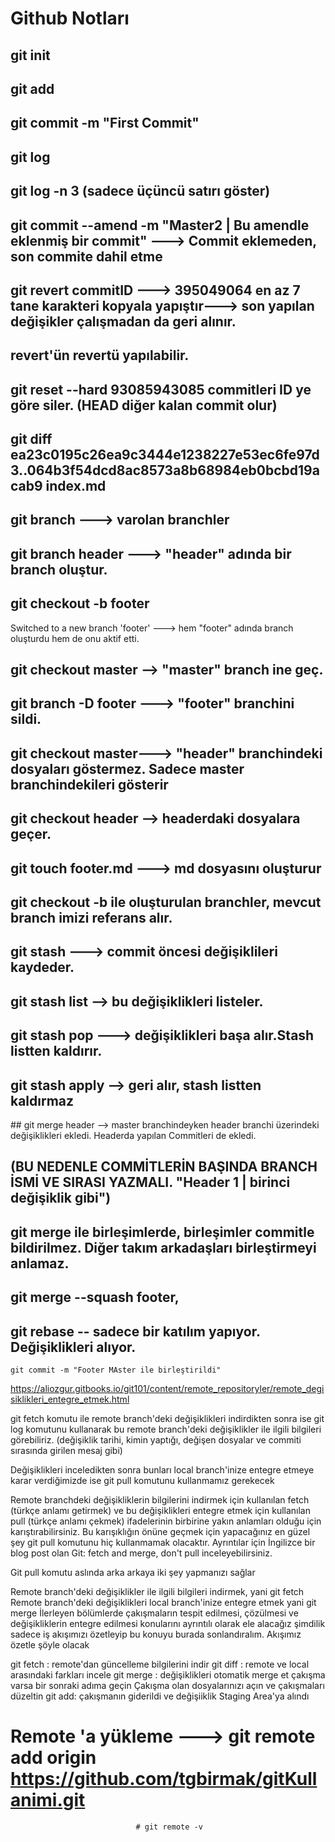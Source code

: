 
# Github Notları

## git init
## git add
## git commit -m "First Commit"
## git log
## git log -n 3 (sadece üçüncü satırı göster) 
## git commit --amend -m "Master2 | Bu amendle eklenmiş bir commit" ---> Commit eklemeden, son commite dahil etme
## git revert commitID ---> 395049064 en az 7 tane karakteri kopyala yapıştır---> son yapılan değişikler çalışmadan da geri alınır. 
## revert'ün revertü yapılabilir.
## git reset --hard 93085943085 commitleri ID ye göre siler. (HEAD diğer kalan commit olur)

## git diff ea23c0195c26ea9c3444e1238227e53ec6fe97d3..064b3f54dcd8ac8573a8b68984eb0bcbd19acab9 index.md

## git branch ---> varolan branchler
## git branch header ---> "header" adında bir branch oluştur.

## git checkout -b footer
Switched to a new branch 'footer' ---> hem "footer" adında branch oluşturdu hem de onu aktif etti.

## git checkout master --> "master" branch ine geç.
## git branch -D footer ---> "footer" branchini sildi.
## git checkout master---> "header" branchindeki dosyaları göstermez. Sadece master branchindekileri gösterir
## git checkout header --> headerdaki dosyalara geçer.

## git touch footer.md ---> md dosyasını oluşturur
## git checkout -b ile oluşturulan branchler, mevcut branch imizi referans alır.
## git stash ---> commit öncesi değişiklileri kaydeder.
## git stash list --> bu değişiklikleri listeler.
## git stash pop ---> değişiklikleri başa alır.Stash listten kaldırır.
## git stash apply --> geri alır, stash listten kaldırmaz
## git merge header  --> master branchindeyken header branchi üzerindeki değişiklikleri ekledi. Headerda yapılan Commitleri de ekledi.

## (BU NEDENLE COMMİTLERİN BAŞINDA BRANCH İSMİ VE SIRASI YAZMALI. "Header 1 | birinci değişiklik gibi")

## git merge ile birleşimlerde, birleşimler commitle bildirilmez. Diğer takım arkadaşları birleştirmeyi anlamaz.

## git merge --squash footer,
## git rebase -- sadece bir katılım yapıyor. Değişiklikleri alıyor.
    git commit -m "Footer MAster ile birleştirildi"
https://aliozgur.gitbooks.io/git101/content/remote_repositoryler/remote_degisiklikleri_entegre_etmek.html


git fetch komutu ile remote branch'deki değişiklikleri indirdikten sonra ise git log komutunu kullanarak bu remote branch'deki değişiklikler ile ilgili bilgileri görebiliriz. (değişiklik tarihi, kimin yaptığı, değişen dosyalar ve commiti sırasında girilen mesaj gibi)

Değişiklikleri inceledikten sonra bunları local branch'inize entegre etmeye karar verdiğimizde ise git pull komutunu kullanmamız gerekecek

Remote branchdeki değişikliklerin bilgilerini indirmek için kullanılan fetch (türkçe anlamı getirmek) ve bu değişiklikleri entegre etmek için kullanılan pull (türkçe anlamı çekmek) ifadelerinin birbirine yakın anlamları olduğu için karıştırabilirsiniz. Bu karışıklığın önüne geçmek için yapacağınız en güzel şey git pull komutunu hiç kullanmamak olacaktır. Ayrıntılar için İngilizce bir blog post olan Git: fetch and merge, don't pull inceleyebilirsiniz.

Git pull komutu aslında arka arkaya iki şey yapmanızı sağlar

Remote branch'deki değişiklikler ile ilgili bilgileri indirmek, yani git fetch
Remote branch'deki değişiklikleri local branch'inize entegre etmek yani git merge
İlerleyen bölümlerde çakışmaların tespit edilmesi, çözülmesi ve değişikliklerin entegre edilmesi konularını ayrıntılı olarak ele alacağız şimdilik sadece iş akışımızı özetleyip bu konuyu burada sonlandıralım. Akışımız özetle şöyle olacak

git fetch : remote'dan güncelleme bilgilerini indir
git diff : remote ve local arasındaki farkları incele
git merge : değişiklikleri otomatik merge et çakışma varsa bir sonraki adıma geçin
Çakışma olan dosyalarınızı açın ve çakışmaları düzeltin
git add: çakışmanın giderildi ve değişiiklik Staging Area'ya alındı

# Remote 'a yükleme ---> git remote add origin https://github.com/tgbirmak/gitKullanimi.git

                                # git remote -v
